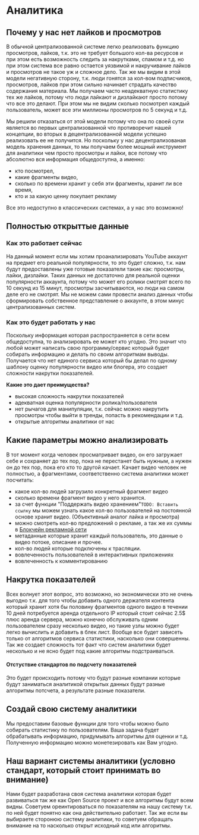 # Аналитика

## Почему у нас нет лайков и просмотров
В обычной централизованной системе легко реализовать функцию просмотров, лайков, т.к. это не требует большого кол-ва ресурсов и при этом есть возможность следить за накрутками, спамом и т.д. но при этом система все равно остается уязвимой и накручивание лайков и просмотров не такое уж и сложное дело. Так же мы видим в этой модели негативную сторону, т.к. люди гонятся за кол-вом подписчиков, просмотров, лайков при этом сильно начинает страдать качество содержания материала. Мы получаем часто неадекватную статистику тех же лайков, потому что люди лайкают и дизлайкают просто потому что все это делают. При этом мы не видим сколько посмотрел каждый пользователь, может все эти миллионы просмотров по 5 секунд и т.д. 

Мы решили отказаться от этой модели потому что она по своей сути является во первых централизованной что противоречит нашей концепции, во вторых в децентрализованной модели успешно реализовать ее не получится. Но поскольку у нас децентрализованая модель хранения данных, то мы получаем более мощный инструмент для аналитики чем просто просмотры и лайки, все потому что абсолютно вся информация общедоступна, а именно: 
- кто посмотрел, 
- какие фрагменты видео, 
- сколько по времени хранит у себя эти фрагменты, хранит ли все время,
- кто и за какую ценну покупает рекламу

Все это недоступно в классических системах, а у нас это возможно!

## Полностью открыттые данные

### Как это работает сейчас
На данный момент если мы хотим проанализировать YouTube аккаунт на предмет его реальной популярности, то это будет сложно, т.к. нам будут предоставлены уже готовые показатели такие как: просмотры, лайки, дизлайки. Таких данных не достаточно для реальной оценки популярности аккаунта, потому что может его ролики смотрят всего по 10 секунд из 15 минут, просмотры засчитываются, но люди на самом деле его не смотрят. Мы не можем сами провести анализ данных чтобы сформировать собственное представление о аккаунте, в этом минус централизованных систем. 

### Как это будет работать у нас
Поскольку информация которая распространяется в сети всем общедоступна, то анализировать ее может кто угодно. Это значит что любой может написать свою программу/сервис который будет собирать информацию и делать по своим алгоритмам выводы. Получается что нет единого сервиса который бы делал по одному шаблону оценку популярности видео или блогера, это создает сложности накрутки показателей. 

**Какие это дает преимущества?**
- высокая сложность накрутки показателей
- адекватная оценка популярности ролика/пользователя
- нет рычагов для манипуляции, т.к. сейчас можно накрутить просмотры чтобы выйти в тренды, попасть в рекомендации и т.д.
- открытые алгоритмы аналитики от нас

## Какие параметры можно анализировать
В тот момент когда человек просматривает видео, он его загружает себе и сохраняет до тех пор, пока не перестанет быть нужным, а нужен он до тех пор, пока его кто то другой качает. Качает видео человек не полностью, а фрагментами, соответственно система аналитики может посчитать:

- какое кол-во людей загрузило конкретный фрагмент видео
- сколько времени фрагмент видео у него хранится.
- за счет функции "Поддержать видео хранением"`TODO: Вставить ссылку` мы можем узнать какое кол-во пользователей на постоянной основе хранит видео. (Объективный аналог лайка и просмотра)
- можно смотреть кол-во предложений о рекламе, а так же их суммы в [Блокчейн рекламной сети](Blockchain_ad_network.md)
- метаданные которые хранит каждый пользователь, это данные о видео потоке, описание и прочее. 
- кол-во людей которые подключены к трасляции. 
- вовлеченность пользователей в интерактивных приложениях
- вовлеченность к комментированию 

## Накрутка показателей
Всех волнует этот вопрос, это возможно, но экономически это не очень выгодно т.к. для того чтобы добавить одного держателя контента который хранит хотя бы половину фрагментов одного видео в течении 10 дней потребуется аренда отдельного IP который стоит сейчас 2.5$ плюс аренда сервера, можно конечно обслуживать одним пользователем сразу несколько видео, но такие узлы можно будет легко вычислить и добавить в блек лист. Вообще все будет зависеть только от алгоритмов сервиса статистики, насколько они совершенны. Так же создает сложность тот факт что систем аналитики будет несколько и не ясно будет под какие алгоритмы подстраиваться.

#### Отстуствие стандартов по подсчету показателей
Это будет происходить потому что будут разные компании которые будут заниматься аналитикой открытых данных будут разные алгоритмы потсчета, а результате разные показатели. 

## Создай свою систему аналитики
Мы предоставим базовые функции для того чтобы можно было собирать статистику по пользователям. Ваша задача будет обрабатывать информацию, придумывать алгоритмы для оценки и т.д.
Полученную информацию можно монетезировать как Вам угодно.

## Наш вариант системы аналитики (условно стандарт, который стоит принимать во внимание)

Нами будет разработана своя система аналитики которая будет развиваться так же как Open Source проект и все алгоритмы будут всем видны. Советуем ореинтироваться по показателям на нашу систему т.к. по ней будет понятно как она действительно работает. Так же если вы выбираете сторонюю систему аналитики, то советуем обращать внимание на то насколько открыт исходный код или алгоритмы.